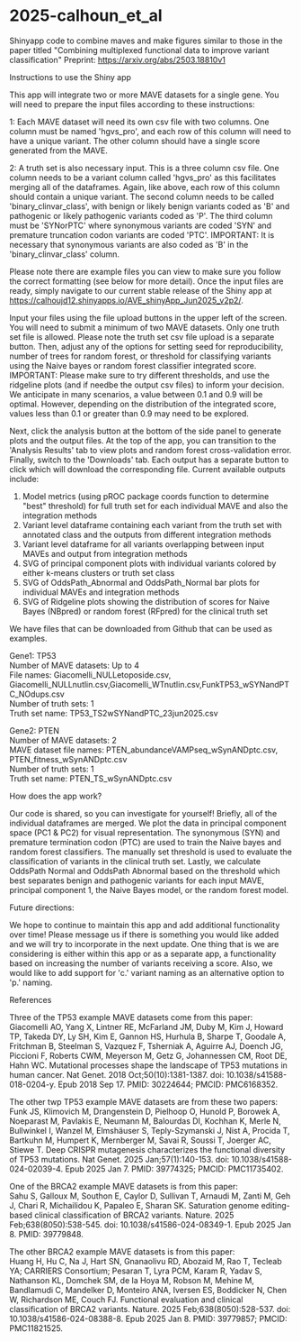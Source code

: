 # 2025-calhoun_et_al
Shinyapp code to combine maves and make figures similar to those in the paper titled "Combining multiplexed functional data to improve variant classification" Preprint: https://arxiv.org/abs/2503.18810v1


Instructions to use the Shiny app

This app will integrate two or more MAVE datasets for a single gene. You will need to prepare the input files according to these instructions:

1: Each MAVE dataset will need its own csv file with two columns. One column must be named 'hgvs_pro', and each row of this column will need to have a unique variant. The other column should have a single score generated from the MAVE.

2: A truth set is also necessary input. This is a three column csv file. One column needs to be a variant column called 'hgvs_pro' as this facilitates merging all of the dataframes. Again, like above, each row of this column should contain a unique variant. The second column needs to be called 'binary_clinvar_class', with benign or likely benign variants coded as 'B' and pathogenic or likely pathogenic variants coded as 'P'. The third column must be 'SYNorPTC' where synonymous variants are coded 'SYN' and premature truncation codon variants are coded 'PTC'. IMPORTANT: It is necessary that synonymous variants are also coded as 'B' in the 'binary_clinvar_class' column.  

Please note there are example files you can view to make sure you follow the correct formatting (see below for more detail). Once the input files are ready, simply navigate to our current stable release of the Shiny app at https://calhoujd12.shinyapps.io/AVE_shinyApp_Jun2025_v2p2/.

Input your files using the file upload buttons in the upper left of the screen. You will need to submit a minimum of two MAVE datasets. Only one truth set file is allowed. Please note the truth set csv file upload is a separate button.  Then, adjust any of the options for setting seed for reproducibility, number of trees for random forest, or threshold for classifying variants using the Naive bayes or random forest classifier integrated score. IMPORTANT: Please make sure to try different thresholds, and use the ridgeline plots (and if needbe the output csv files) to inform your decision. We anticipate in many scenarios, a value between 0.1 and 0.9 will be optimal. However, depending on the distribution of the integrated score, values less than 0.1 or greater than 0.9 may need to be explored.  


Next, click the analysis button at the bottom of the side panel to generate plots and the output files. At the top of the app, you can transition to the 'Analysis Results' tab to view plots and random forest cross-validation error. Finally, switch to the 'Downloads' tab. Each output has a separate button to click which will download the corresponding file. Current available outputs include:

1. Model metrics (using pROC package coords function to determine "best" threshold) for full truth set for each individual MAVE and also the integration methods  
2. Variant level dataframe containing each variant from the truth set with annotated class and the outputs from different integration methods  
3. Variant level dataframe for all variants overlapping between input MAVEs and output from integration methods  
4. SVG of principal component plots with individual variants colored by either k-means clusters or truth set class  
5. SVG of OddsPath_Abnormal and OddsPath_Normal bar plots for individual MAVEs and integration methods  
6. SVG of Ridgeline plots showing the distribution of scores for Naive Bayes (NBpred) or random forest (RFpred) for the clinical truth set  

We have files that can be downloaded from Github that can be used as examples.

Gene1: TP53  
Number of MAVE datasets: Up to 4  
File names: Giacomelli_NULLetoposide.csv, Giacomelli_NULLnutlin.csv,Giacomelli_WTnutlin.csv,FunkTP53_wSYNandPTC_NOdups.csv  
Number of truth sets: 1  
Truth set name: TP53_TS2wSYNandPTC_23jun2025.csv  
  
Gene2: PTEN  
Number of MAVE datasets: 2  
MAVE dataset file names: PTEN_abundanceVAMPseq_wSynANDptc.csv, PTEN_fitness_wSynANDptc.csv  
Number of truth sets: 1  
Truth set name: PTEN_TS_wSynANDptc.csv  

How does the app work?  

Our code is shared, so you can investigate for yourself! Briefly, all of the individual dataframes are merged. We plot the data in principal component space (PC1 & PC2) for visual representation. The synonymous (SYN) and premature termination codon (PTC) are used to train the Naive bayes and random forest classifiers. The manually set threshold is used to evaluate the classification of variants in the clinical truth set. Lastly, we calculate OddsPath Normal and OddsPath Abnormal based on the threshold which best separates benign and pathogenic variants for each input MAVE, principal component 1, the Naive Bayes model, or the random forest model.  

Future directions:  

We hope to continue to maintain this app and add additional functionality over time! Please message us if there is something you would like added and we will try to incorporate in the next update. One thing that is we are considering is either within this app or as a separate app, a functionality based on increasing the number of variants receiving a score. Also, we would like to add support for 'c.' variant naming as an alternative option to 'p.' naming.  

References

Three of the TP53 example MAVE datasets come from this paper:  
Giacomelli AO, Yang X, Lintner RE, McFarland JM, Duby M, Kim J, Howard TP, Takeda DY, Ly SH, Kim E, Gannon HS, Hurhula B, Sharpe T, Goodale A, Fritchman B, Steelman S, Vazquez F, Tsherniak A, Aguirre AJ, Doench JG, Piccioni F, Roberts CWM, Meyerson M, Getz G, Johannessen CM, Root DE, Hahn WC. Mutational processes shape the landscape of TP53 mutations in human cancer. Nat Genet. 2018 Oct;50(10):1381-1387. doi: 10.1038/s41588-018-0204-y. Epub 2018 Sep 17. PMID: 30224644; PMCID: PMC6168352.

The other twp TP53 example MAVE datasets are from these two papers:  
Funk JS, Klimovich M, Drangenstein D, Pielhoop O, Hunold P, Borowek A, Noeparast M, Pavlakis E, Neumann M, Balourdas DI, Kochhan K, Merle N, Bullwinkel I, Wanzel M, Elmshäuser S, Teply-Szymanski J, Nist A, Procida T, Bartkuhn M, Humpert K, Mernberger M, Savai R, Soussi T, Joerger AC, Stiewe T. Deep CRISPR mutagenesis characterizes the functional diversity of TP53 mutations. Nat Genet. 2025 Jan;57(1):140-153. doi: 10.1038/s41588-024-02039-4. Epub 2025 Jan 7. PMID: 39774325; PMCID: PMC11735402.   

One of the BRCA2 example MAVE datasets is from this paper:  
Sahu S, Galloux M, Southon E, Caylor D, Sullivan T, Arnaudi M, Zanti M, Geh J, Chari R, Michailidou K, Papaleo E, Sharan SK. Saturation genome editing-based clinical classification of BRCA2 variants. Nature. 2025 Feb;638(8050):538-545. doi: 10.1038/s41586-024-08349-1. Epub 2025 Jan 8. PMID: 39779848.

The other BRCA2 example MAVE datasets is from this paper:  
Huang H, Hu C, Na J, Hart SN, Gnanaolivu RD, Abozaid M, Rao T, Tecleab YA; CARRIERS Consortium; Pesaran T, Lyra PCM, Karam R, Yadav S, Nathanson KL, Domchek SM, de la Hoya M, Robson M, Mehine M, Bandlamudi C, Mandelker D, Monteiro ANA, Iversen ES, Boddicker N, Chen W, Richardson ME, Couch FJ. Functional evaluation and clinical classification of BRCA2 variants. Nature. 2025 Feb;638(8050):528-537. doi: 10.1038/s41586-024-08388-8. Epub 2025 Jan 8. PMID: 39779857; PMCID: PMC11821525.

